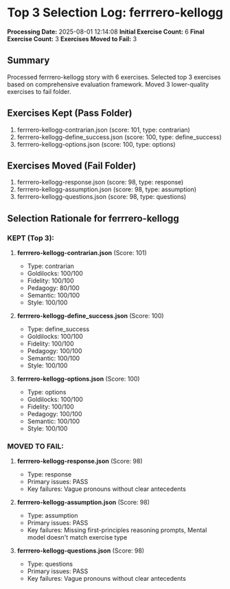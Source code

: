 # Top 3 Selection Log: ferrrero-kellogg

**Processing Date:** 2025-08-01 12:14:08
**Initial Exercise Count:** 6
**Final Exercise Count:** 3
**Exercises Moved to Fail:** 3

## Summary

Processed ferrrero-kellogg story with 6 exercises.
Selected top 3 exercises based on comprehensive evaluation framework.
Moved 3 lower-quality exercises to fail folder.

## Exercises Kept (Pass Folder)

1. ferrrero-kellogg-contrarian.json (score: 101, type: contrarian)
2. ferrrero-kellogg-define_success.json (score: 100, type: define_success)
3. ferrrero-kellogg-options.json (score: 100, type: options)

## Exercises Moved (Fail Folder)

1. ferrrero-kellogg-response.json (score: 98, type: response)
2. ferrrero-kellogg-assumption.json (score: 98, type: assumption)
3. ferrrero-kellogg-questions.json (score: 98, type: questions)

## Selection Rationale for ferrrero-kellogg

### KEPT (Top 3):
1. **ferrrero-kellogg-contrarian.json** (Score: 101)
   - Type: contrarian
   - Goldilocks: 100/100
   - Fidelity: 100/100
   - Pedagogy: 80/100
   - Semantic: 100/100
   - Style: 100/100

2. **ferrrero-kellogg-define_success.json** (Score: 100)
   - Type: define_success
   - Goldilocks: 100/100
   - Fidelity: 100/100
   - Pedagogy: 100/100
   - Semantic: 100/100
   - Style: 100/100

3. **ferrrero-kellogg-options.json** (Score: 100)
   - Type: options
   - Goldilocks: 100/100
   - Fidelity: 100/100
   - Pedagogy: 100/100
   - Semantic: 100/100
   - Style: 100/100

### MOVED TO FAIL:
1. **ferrrero-kellogg-response.json** (Score: 98)
   - Type: response
   - Primary issues: PASS
   - Key failures: Vague pronouns without clear antecedents

2. **ferrrero-kellogg-assumption.json** (Score: 98)
   - Type: assumption
   - Primary issues: PASS
   - Key failures: Missing first-principles reasoning prompts, Mental model doesn't match exercise type

3. **ferrrero-kellogg-questions.json** (Score: 98)
   - Type: questions
   - Primary issues: PASS
   - Key failures: Vague pronouns without clear antecedents


